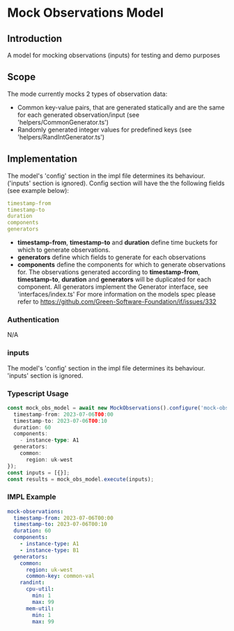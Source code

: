 # Mock Observations Model

## Introduction

A model for mocking observations (inputs) for testing and demo purposes

## Scope

The mode currently mocks 2 types of observation data:

- Common key-value pairs, that are generated statically and are the same for each generated observation/input (see 'helpers/CommonGenerator.ts')
- Randomly generated integer values for predefined keys (see 'helpers/RandIntGenerator.ts')

## Implementation

The model's 'config' section in the impl file determines its behaviour.
('inputs' section is ignored).
Config section will have the the following fields (see example below):

```yaml
timestamp-from
timestamp-to
duration
components
generators
```

- **timestamp-from**, **timestamp-to** and **duration** define time buckets for which to generate observations.
- **generators** define which fields to generate for each observations
- **components** define the components for which to generate observations for. The observations generated according to **timestamp-from**, **timestamp-to**, **duration** and **generators** will be duplicated for each component.
  All generators implement the Generator interface, see 'interfaces/index.ts'
  For more information on the models spec please refer to https://github.com/Green-Software-Foundation/if/issues/332

### Authentication

N/A

### inputs

The model's 'config' section in the impl file determines its behaviour.
'inputs' section is ignored.

### Typescript Usage

```typescript
const mock_obs_model = await new MockObservations().configure('mock-observations', {
  timestamp-from: 2023-07-06T00:00
  timestamp-to: 2023-07-06T00:10
  duration: 60
  components:
    - instance-type: A1
  generators:
    common:
      region: uk-west
});
const inputs = [{}];
const results = mock_obs_model.execute(inputs);
```

### IMPL Example

```yaml
mock-observations:
  timestamp-from: 2023-07-06T00:00
  timestamp-to: 2023-07-06T00:10
  duration: 60
  components:
    - instance-type: A1
    - instance-type: B1
  generators:
    common:
      region: uk-west
      common-key: common-val
    randint:
      cpu-util:
        min: 1
        max: 99
      mem-util:
        min: 1
        max: 99
```
